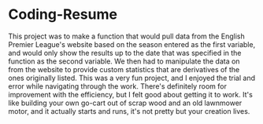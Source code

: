 # Coding-Resume
This project was to make a function that would pull data from the English Premier League's website based on the season entered as the first variable, and would only 
show the results up to the date that was specified in the function as the second variable. We then had to manipulate the data on from the website to provide custom 
statistics that are derivatives of the ones originally listed. This was a very fun project, and I enjoyed the trial and error while navigating through the work. There's
definitely room for improvement with the efficiency, but I felt good about getting it to work. It's like building your own go-cart out of scrap wood and an old lawnmower
motor, and it actually starts and runs, it's not pretty but your creation lives.
